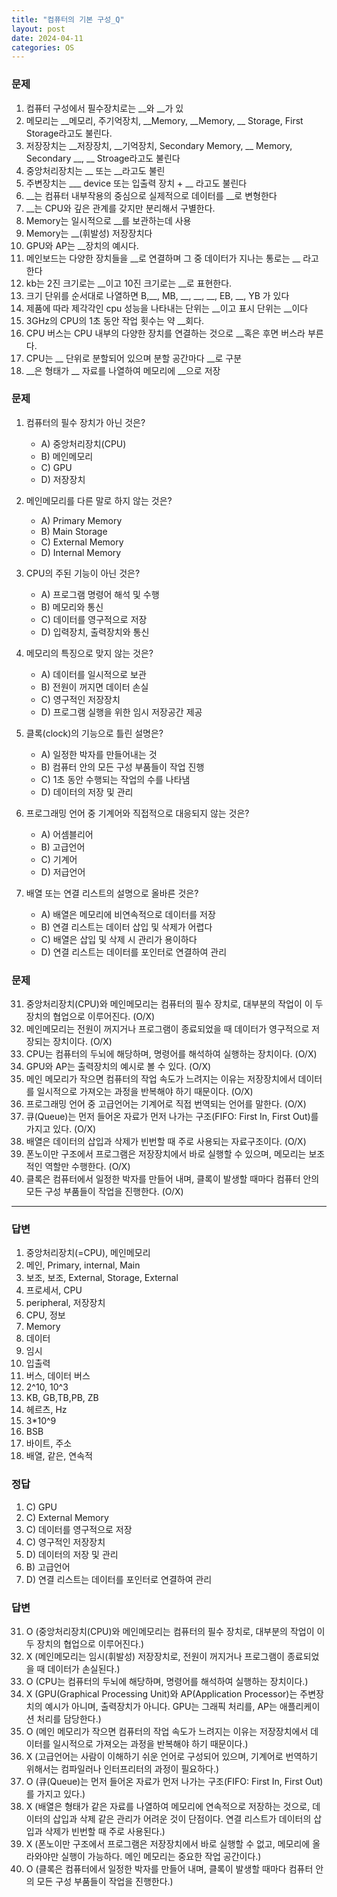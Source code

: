 ```yaml
---
title: "컴퓨터의 기본 구성_Q"
layout: post
date: 2024-04-11
categories: OS
---
```

### 문제

1. 컴퓨터 구성에서 필수장치로는 __와 __가 있
2. 메모리는 __메모리, 주기억장치, __Memory, __Memory, __ Storage, First Storage라고도 불린다.
3. 저장장치는 __저장장치, __기억장치, Secondary Memory, __ Memory, Secondary __, __ Stroage라고도 불린다
4. 중앙처리장치는 __ 또는 __라고도 불린
5. 주변장치는 ___ device 또는 입출력 장치 + __ 라고도 불린다
6. __는 컴퓨터 내부작용의 중심으로 실제적으로 데이터를 __로 변형한다
7. __는 CPU와 깊은 관계를 갖지만 분리해서 구별한다.
8. Memory는 일시적으로 __를 보관하는데 사용
9. Memory는 __(휘발성) 저장장치다
10. GPU와 AP는 __장치의 예시다. 
11. 메인보드는 다양한 장치들을 __로 연결하며 그 중 데이터가 지나는 통로는 __ 라고 한다 
12. kb는 2진 크기로는 __이고 10진 크기로는 __로 표현한다.
13. 크기 단위를 순서대로 나열하면 B,__, MB, __, __, __, EB, __, YB 가 있다
14. 제품에 따라 제각각인 cpu 성능을 나타내는 단위는 __이고 표시 단위는 __이다 
15. 3GHz의 CPU의 1초 동안 작업 횟수는 약 __회다.
16. CPU 버스는 CPU 내부의 다양한 장치를 연결하는 것으로 __혹은 후면 버스라 부른다.
17. CPU는 __ 단위로 분할되어 있으며 분할 공간마다 __로 구분
18. __은 형태가 __ 자료를 나열하여 메모리에 __으로 저장

### 문제

1.  컴퓨터의 필수 장치가 아닌 것은?
    
    *   A) 중앙처리장치(CPU)
    *   B) 메인메모리
    *   C) GPU
    *   D) 저장장치
2.  메인메모리를 다른 말로 하지 않는 것은?
    
    *   A) Primary Memory
    *   B) Main Storage
    *   C) External Memory
    *   D) Internal Memory
3.  CPU의 주된 기능이 아닌 것은?
    
    *   A) 프로그램 명령어 해석 및 수행
    *   B) 메모리와 통신
    *   C) 데이터를 영구적으로 저장
    *   D) 입력장치, 출력장치와 통신
4.  메모리의 특징으로 맞지 않는 것은?
    
    *   A) 데이터를 일시적으로 보관
    *   B) 전원이 꺼지면 데이터 손실
    *   C) 영구적인 저장장치
    *   D) 프로그램 실행을 위한 임시 저장공간 제공
5.  클록(clock)의 기능으로 틀린 설명은?
    
    *   A) 일정한 박자를 만들어내는 것
    *   B) 컴퓨터 안의 모든 구성 부품들이 작업 진행
    *   C) 1초 동안 수행되는 작업의 수를 나타냄
    *   D) 데이터의 저장 및 관리
6.  프로그래밍 언어 중 기계어와 직접적으로 대응되지 않는 것은?
    
    *   A) 어셈블리어
    *   B) 고급언어
    *   C) 기계어
    *   D) 저급언어
7.  배열 또는 연결 리스트의 설명으로 올바른 것은?
    
    *   A) 배열은 메모리에 비연속적으로 데이터를 저장
    *   B) 연결 리스트는 데이터 삽입 및 삭제가 어렵다
    *   C) 배열은 삽입 및 삭제 시 관리가 용이하다
    *   D) 연결 리스트는 데이터를 포인터로 연결하여 관리

### 문제

31.  중앙처리장치(CPU)와 메인메모리는 컴퓨터의 필수 장치로, 대부분의 작업이 이 두 장치의 협업으로 이루어진다. (O/X)
32.  메인메모리는 전원이 꺼지거나 프로그램이 종료되었을 때 데이터가 영구적으로 저장되는 장치이다. (O/X)
33.  CPU는 컴퓨터의 두뇌에 해당하며, 명령어를 해석하여 실행하는 장치이다. (O/X)
34.  GPU와 AP는 출력장치의 예시로 볼 수 있다. (O/X)
35.  메인 메모리가 작으면 컴퓨터의 작업 속도가 느려지는 이유는 저장장치에서 데이터를 일시적으로 가져오는 과정을 반복해야 하기 때문이다. (O/X)
36.  프로그래밍 언어 중 고급언어는 기계어로 직접 번역되는 언어를 말한다. (O/X)
37.  큐(Queue)는 먼저 들어온 자료가 먼저 나가는 구조(FIFO: First In, First Out)를 가지고 있다. (O/X)
38.  배열은 데이터의 삽입과 삭제가 빈번할 때 주로 사용되는 자료구조이다. (O/X)
39.  폰노이만 구조에서 프로그램은 저장장치에서 바로 실행할 수 있으며, 메모리는 보조적인 역할만 수행한다. (O/X)
40.  클록은 컴퓨터에서 일정한 박자를 만들어 내며, 클록이 발생할 때마다 컴퓨터 안의 모든 구성 부품들이 작업을 진행한다. (O/X)





<hr>




### 답변

1. 중앙처리장치(=CPU), 메인메모리
2. 메인, Primary, internal, Main
3.  보조, 보조, External, Storage, External
4. 프로세서, CPU
5. peripheral, 저장장치
6. CPU, 정보
7. Memory
8. 데이터
9. 임시 
10. 입출력
11. 버스, 데이터 버스
12. 2^10, 10^3
13. KB, GB,TB,PB, ZB
14. 헤르츠, Hz
15. 3*10^9
16. BSB 
17. 바이트, 주소 
18. 배열, 같은, 연속적 

### 정답

1.  C) GPU
2.  C) External Memory
3.  C) 데이터를 영구적으로 저장
4.  C) 영구적인 저장장치
5.  D) 데이터의 저장 및 관리
6.  B) 고급언어
7.  D) 연결 리스트는 데이터를 포인터로 연결하여 관리


### 답변

31.  O (중앙처리장치(CPU)와 메인메모리는 컴퓨터의 필수 장치로, 대부분의 작업이 이 두 장치의 협업으로 이루어진다.)
32.  X (메인메모리는 임시(휘발성) 저장장치로, 전원이 꺼지거나 프로그램이 종료되었을 때 데이터가 손실된다.)
33.  O (CPU는 컴퓨터의 두뇌에 해당하며, 명령어를 해석하여 실행하는 장치이다.)
34.  X (GPU(Graphical Processing Unit)와 AP(Application Processor)는 주변장치의 예시가 아니며, 출력장치가 아니다. GPU는 그래픽 처리를, AP는 애플리케이션 처리를 담당한다.)
35.  O (메인 메모리가 작으면 컴퓨터의 작업 속도가 느려지는 이유는 저장장치에서 데이터를 일시적으로 가져오는 과정을 반복해야 하기 때문이다.)
36.  X (고급언어는 사람이 이해하기 쉬운 언어로 구성되어 있으며, 기계어로 번역하기 위해서는 컴파일러나 인터프리터의 과정이 필요하다.)
37.  O (큐(Queue)는 먼저 들어온 자료가 먼저 나가는 구조(FIFO: First In, First Out)를 가지고 있다.)
38.  X (배열은 형태가 같은 자료를 나열하여 메모리에 연속적으로 저장하는 것으로, 데이터의 삽입과 삭제 같은 관리가 어려운 것이 단점이다. 연결 리스트가 데이터의 삽입과 삭제가 빈번할 때 주로 사용된다.)
39.  X (폰노이만 구조에서 프로그램은 저장장치에서 바로 실행할 수 없고, 메모리에 올라와야만 실행이 가능하다. 메인 메모리는 중요한 작업 공간이다.)
40.  O (클록은 컴퓨터에서 일정한 박자를 만들어 내며, 클록이 발생할 때마다 컴퓨터 안의 모든 구성 부품들이 작업을 진행한다.)





